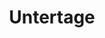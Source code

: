 ---
layout: artwork-detail
title: "Untertage"
category: "Bronze Sculptures"
category_url: "/bronze/"
material: "Bronze"
dimensions: "height 23 cm"
images:
  - file: "bronze/untertage/162-6274_IMG.JPG"
  - file: "bronze/untertage/162-6278_IMG.JPG"
---